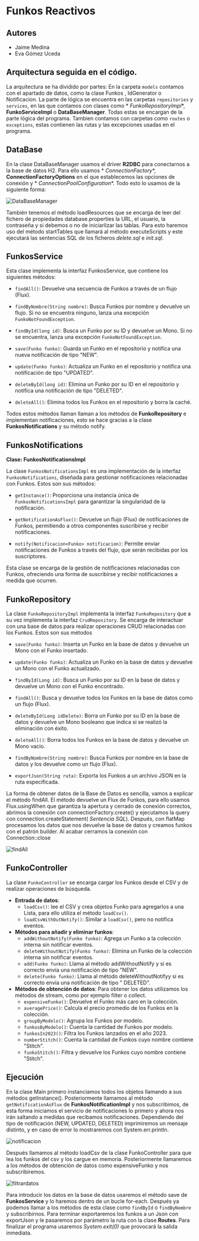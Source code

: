 # Funkos Reactivos

## Autores

- Jaime Medina
- Eva Gómez Uceda

## Arquitectura seguida en el código.

La arquitectura se ha dividido por partes:
En la carpeta `models` contamos con el apartado de datos, como la clase Funkos , IdGenerator o Notificacion. La parte de
lógica se encuentra en las carpetas `repositories` y `services`, en las que contamos con clases como *
*FunkoRepositoryImpl**,
**FunkoServiceImpl** o **DataBaseManager**. Todas estas se encargan de la parte lógica del
programa. Tambien contamos con carpetas como `routes` o `exceptions`, estas contienen las rutas y las excepciones usadas
en el programa.

## DataBase

En la clase DataBaseManager usamos el driver **R2DBC** para conectarnos a la base de datos H2. Para ello usamos *
*ConnectionFactory**, **ConnectionFactoryOptions** en el que establecemos las opciones de conexión y *
*ConnectionPoolConfiguration**. Todo esto lo usamos de la siguiente forma:

![DataBaseManager](./img/databasemanager.png)

También tenemos el método loadResources que se encarga de leer del fichero de propiedades database.properties la URL, el
usuario, la contraseña y si debemos o no de iniciarlizar las tablas. Para esto haremos uso del método startTables que
llamará al método executeScripts y este ejecutará las sentencias SQL de los ficheros *delete.sql* e *init.sql*.

## FunkosService

Esta clase implementa la interfaz FunkosService, que contiene los siguientes métodos:

- `findAll()`: Devuelve una secuencia de Funkos a través de un flujo (Flux).

- `findByNombre(String nombre)`: Busca Funkos por nombre y devuelve un flujo. Si no se encuentra ninguno, lanza una
  excepción `FunkoNotFoundException`.

- `findById(long id)`: Busca un Funko por su ID y devuelve un Mono. Si no se encuentra, lanza una
  excepción `FunkoNotFoundException`.

- `save(Funko funko)`: Guarda un Funko en el repositorio y notifica una nueva notificación de tipo "NEW".

- `update(Funko funko)`: Actualiza un Funko en el repositorio y notifica una notificación de tipo "UPDATED".

- `deleteById(long id)`: Elimina un Funko por su ID en el repositorio y notifica una notificación de tipo "DELETED".

- `deleteAll()`: Elimina todos los Funkos en el repositorio y borra la caché.

Todos estos métodos llaman llaman a los métodos de **FunkoRepository** e implementan notificaciones, esto se hace
gracias a la clase **FunkosNotifications** y su método notify.

## FunkosNotifications

**Clase: FunkosNotificationsImpl**

La clase `FunkosNotificationsImpl` es una implementación de la interfaz `FunkosNotifications`, diseñada para gestionar
notificaciones relacionadas con Funkos. Estos son sus métodos:

- `getInstance()`: Proporciona una instancia única de `FunkosNotificationsImpl` para garantizar la singularidad de la
  notificación.

- `getNotificationAsFlux()`: Devuelve un flujo (Flux) de notificaciones de Funkos, permitiendo a otros componentes
  suscribirse y recibir notificaciones.

- `notify(Notificacion<Funko> notificacion)`: Permite enviar notificaciones de Funkos a través del flujo, que serán
  recibidas por los suscriptores.

Esta clase se encarga de la gestión de notificaciones relacionadas con Funkos, ofreciendo una forma de suscribirse y
recibir notificaciones a medida que ocurren.

## FunkoRepository

La clase `FunkoRepositoryImpl` implementa la interfaz `FunkoRepository` que a su vez implementa la
interfaz `CrudRepository`. Se encarga de interactuar con una base de datos para realizar operaciones CRUD relacionadas
con los Funkos. Estos son sus métodos

- `save(Funko funko)`: Inserta un Funko en la base de datos y devuelve un Mono con el Funko insertado.

- `update(Funko funko)`: Actualiza un Funko en la base de datos y devuelve un Mono con el Funko actualizado.

- `findById(Long id)`: Busca un Funko por su ID en la base de datos y devuelve un Mono con el Funko encontrado.

- `findAll()`: Busca y devuelve todos los Funkos en la base de datos como un flujo (Flux).

- `deleteById(Long idDelete)`: Borra un Funko por su ID en la base de datos y devuelve un Mono booleano que indica si se
  realizó la eliminación con éxito.

- `deleteAll()`: Borra todos los Funkos en la base de datos y devuelve un Mono vacío.

- `findByNombre(String nombre)`: Busca Funkos por nombre en la base de datos y los devuelve como un flujo (Flux).

- `exportJson(String ruta)`: Exporta los Funkos a un archivo JSON en la ruta especificada.

La forma de obtener datos de la Base de Datos es sencilla, vamos a explicar el método findAll.
El método devuelve un Flux de Funkos, para ello usamos Flux.usingWhen que garantiza la apertura y cerrado de conexión
correctos, abrimos la conexión con connectionFactory.create() y ejecutamos la query con connection.createStatement(
*Sentencia SQL*). Después, con flatMap procesamos los datos que nos devuelve la base de datos y creamos funkos con el
patrón builder. Al acabar cerramos la conexión con Connection::close

![findAll](./img/findAll.png)

## FunkoController

La clase `FunkoController` se encarga cargar los Funkos desde el CSV y de realizar operaciones de búsqueda.

- **Entrada de datos**:
    - `loadCsv()`: lee el CSV y crea objetos Funko para agregarlos a una Lista, para ello utiliza el método `loadCsv()`.
    - `loadCsvWithOutNotify()`: Similar a `loadCsv()`, pero no notifica eventos.
- **Métodos para añadir y eliminar funkos**:
    - `addWithoutNotify(Funko funko)`: Agrega un Funko a la colección interna sin notificar eventos.
    - `deleteWithoutNotify(Funko funko)`: Elimina un Funko de la colección interna sin notificar eventos.
    - `add(Funko funko)`: Llama al método addWithoutNotify y si es correcto envía una notificación de tipo "NEW".
    - `delete(Funko funko)`: Llama al método deleteWithoutNotifyy si es correcto envía una notificación de tipo "
      DELETED".
- **Métodos de obtención de datos**:
  Para obtener los datos utilizamos los métodos de stream, como por ejemplo filter o collect.
    - `expensiveFunko()`: Devuelve el Funko más caro en la colección.
    - `averagePrice()`: Calcula el precio promedio de los Funkos en la colección.
    - `groupByModelo()`: Agrupa los Funkos por modelo.
    - `funkosByModelo()`: Cuenta la cantidad de Funkos por modelo.
    - `funkosIn2023()`: Filtra los Funkos lanzados en el año 2023.
    - `numberStitch()`: Cuenta la cantidad de Funkos cuyo nombre contiene "Stitch".
    - `funkoStitch()`: Filtra y devuelve los Funkos cuyo nombre contiene "Stitch".

## Ejecución

En la clase Main primero instanciamos todos los objetos llamando a sus métodos getInstance(). Posteriormente llamamos al
método `getNotificationAsFlux` de **FunkosNotificationImpl** y nos subscribimos, de esta forma iniciamos el servicio de
notificaciones lo primero y ahora nos irán saltando a medidas que recibamos notificaciones. Dependiendo del tipo de
notificación (NEW, UPDATED, DELETED) imprimiremos un mensaje distinto, y en caso de error lo mostraremos con
System.err.println.

![notificacion](./img/notificacion.png)

Después llamamos al método loadCsv de la clase FunkoController para que lea los funkos del csv y los cargue en memoria.
Posteriormente llamaremos a los métodos de obtención de datos como expensiveFunko y nos subscribiremos.

![filtrardatos](./img/filtrarDatos.png)

Para introducir los datos en la base de datos usaremos el método save de **FunkosService** y lo haremos dentro de un
bucle for-each. Después ya podemos llamar a los métodos de esta clase como `findById` o `findByNombre` y subscribirnos.
Para terminar exportaremos los funkos a un Json con exportJson y le pasaremos por parámetro la ruta con la clase **Routes**.
Para finalizar el programa usaremos *System.exit(0)* que provocará la salida inmediata.
